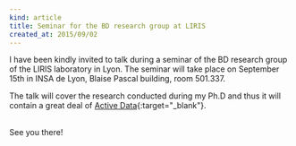 ```yaml
---
kind: article
title: Seminar for the BD research group at LIRIS
created_at: 2015/09/02
---
```


I have been kindly invited to talk during a seminar of the BD research group of the LIRIS laboratory in Lyon.
The seminar will take place on September 15th in INSA de Lyon, Blaise Pascal building, room 501.337.

The talk will cover the research conducted during my Ph.D and thus it will contain a great deal of
[Active Data](http://active-data.gforge.inria.fr){:target="_blank"}.<!--more-->

<br />
See you there!
